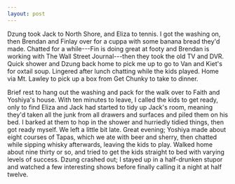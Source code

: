 ```yaml
---
layout: post
---
```


Dzung took Jack to North Shore, and Eliza to tennis. I got the washing on, then
Brendan and Finlay over for a cuppa with some banana bread they'd made. Chatted
for a while---Fin is doing great at footy and Brendan is working with The Wall
Street Journal---then they took the old TV and DVR. Quick shower and Dzung back
home to pick me up to go to Van and Kiet's for oxtail soup. Lingered after lunch
chatting while the kids played. Home via Mt. Lawley to pick up a box from Get
Chunky to take to dinner.

Brief rest to hang out the washing and pack for the walk over to Faith and
Yoshiya's house. With ten minutes to leave, I called the kids to get ready, only
to find Eliza and Jack had started to tidy up Jack's room, meaning they'd taken
all the junk from all drawers and surfaces and piled them on his bed. I barked
at them to hop in the shower and hurriedly tidied things, then got ready myself.
We left a little bit late. Great evening; Yoshiya made about eight courses of
Tapas, which we ate with beer and sherry, then chatted while sipping whisky
afterwards, leaving the kids to play. Walked home about nine thirty or so, and
tried to get the kids straight to bed with varying levels of success. Dzung
crashed out; I stayed up in a half-drunken stupor and watched a few interesting
shows before finally calling it a night at half twelve.
